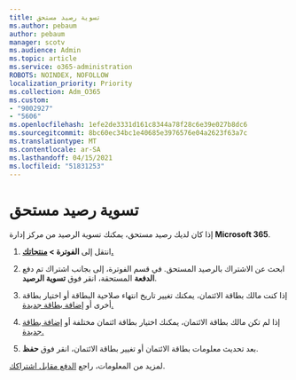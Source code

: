 ```yaml
---
title: تسوية رصيد مستحق
ms.author: pebaum
author: pebaum
manager: scotv
ms.audience: Admin
ms.topic: article
ms.service: o365-administration
ROBOTS: NOINDEX, NOFOLLOW
localization_priority: Priority
ms.collection: Adm_O365
ms.custom:
- "9002927"
- "5606"
ms.openlocfilehash: 1efe2de3331d161c8344a78f28c6e39e027b8dc6
ms.sourcegitcommit: 8bc60ec34bc1e40685e3976576e04a2623f63a7c
ms.translationtype: MT
ms.contentlocale: ar-SA
ms.lasthandoff: 04/15/2021
ms.locfileid: "51831253"
---
```

# <a name="settle-an-outstanding-balance"></a>تسوية رصيد مستحق

إذا كان لديك رصيد مستحق، يمكنك تسوية الرصيد من مركز إدارة **Microsoft 365**.

1. انتقل إلى **الفوترة > [منتجاتك.](https://go.microsoft.com/fwlink/p/?linkid=842054)**

2. ابحث عن الاشتراك بالرصيد المستحق. في قسم الفوترة، إلى بجانب اشتراك تم دفع **الدفعة** المستحقة، انقر فوق **تسوية الرصيد**.

3. إذا كنت مالك بطاقة الائتمان، يمكنك تغيير تاريخ انتهاء صلاحية البطاقة أو اختيار بطاقة أخرى أو [إضافة بطاقة جديدة.](https://docs.microsoft.com/microsoft-365/commerce/billing-and-payments/manage-payment-methods?view=o365-worldwide)

4. إذا لم تكن مالك بطاقة الائتمان، يمكنك اختيار بطاقة ائتمان مختلفة أو [إضافة بطاقة جديدة.](https://docs.microsoft.com/microsoft-365/commerce/billing-and-payments/manage-payment-methods?view=o365-worldwide)

5. بعد تحديث معلومات بطاقة الائتمان أو تغيير بطاقة الائتمان، انقر فوق **حفظ**.

لمزيد من المعلومات، راجع [الدفع مقابل اشتراكك](https://docs.microsoft.com/microsoft-365/commerce/billing-and-payments/pay-for-your-subscription?view=o365-worldwide).
